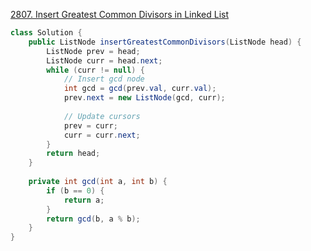 [2807. Insert Greatest Common Divisors in Linked List](https://leetcode.com/problems/insert-greatest-common-divisors-in-linked-list)

```java
class Solution {
    public ListNode insertGreatestCommonDivisors(ListNode head) {
        ListNode prev = head;
        ListNode curr = head.next;
        while (curr != null) {
            // Insert gcd node
            int gcd = gcd(prev.val, curr.val);
            prev.next = new ListNode(gcd, curr);
            
            // Update cursors
            prev = curr;
            curr = curr.next;
        }
        return head;
    }
    
    private int gcd(int a, int b) {
        if (b == 0) {
            return a;
        }
        return gcd(b, a % b);
    }
}
```